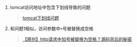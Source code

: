 1. tomcat访问地址中包含下划线导致的问题
   > [tomcat下划线问题](http://www.googlevip8.com/post/47)

2. 和问题1相似，访问参数中`+`号被替换成空格
   > [【原创】http请求中加号被替换为空格？源码背后的秘密](https://www.cnblogs.com/thisiswhy/p/12119126.html)